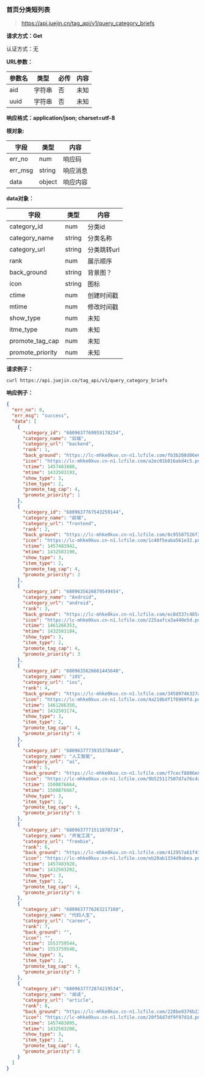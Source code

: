 ### 首页分类短列表

> https://api.juejin.cn/tag_api/v1/query_category_briefs

**请求方式：Get**

认证方式：无

**URL参数：**

| 参数名 | 类型   | 必传 | 内容 |
| ------ | ------ | ---- | ---- |
| aid    | 字符串 | 否   | 未知 |
| uuid   | 字符串 | 否   | 未知 |

**响应格式：application/json; charset=utf-8**



**根对象:**

| 字段    | 类型   | 内容     |
| ------- | ------ | -------- |
| err_no  | num    | 响应码   |
| err_msg | string | 响应消息 |
| data    | object | 响应内容 |

**data对象：**

| 字段             | 类型   | 内容        |
| ---------------- | ------ | ----------- |
| category_id      | num    | 分类id      |
| category_name    | string | 分类名称    |
| category_url     | string | 分类跳转url |
| rank             | num    | 展示顺序    |
| back_ground      | string | 背景图？    |
| icon             | string | 图标        |
| ctime            | num    | 创建时间戳  |
| mtime            | num    | 修改时间戳  |
| show_type        | num    | 未知        |
| itme_type        | num    | 未知        |
| promote_tag_cap  | num    | 未知        |
| promote_priority | num    | 未知        |



**请求例子：**

```
curl https://api.juejin.cn/tag_api/v1/query_category_briefs
```





**响应例子：**

```json
{
  "err_no": 0,
  "err_msg": "success",
  "data": [
    {
      "category_id": "6809637769959178254",
      "category_name": "后端",
      "category_url": "backend",
      "rank": 1,
      "back_ground": "https://lc-mhke0kuv.cn-n1.lcfile.com/fb3b208d06e6fe32.png",
      "icon": "https://lc-mhke0kuv.cn-n1.lcfile.com/a2ec01b816abd4c5.png",
      "ctime": 1457483880,
      "mtime": 1432503193,
      "show_type": 3,
      "item_type": 2,
      "promote_tag_cap": 4,
      "promote_priority": 1
    },
    {
      "category_id": "6809637767543259144",
      "category_name": "前端",
      "category_url": "frontend",
      "rank": 2,
      "back_ground": "https://lc-mhke0kuv.cn-n1.lcfile.com/8c95587526f346c0.png",
      "icon": "https://lc-mhke0kuv.cn-n1.lcfile.com/1c40f5eaba561e32.png",
      "ctime": 1457483942,
      "mtime": 1432503190,
      "show_type": 3,
      "item_type": 2,
      "promote_tag_cap": 4,
      "promote_priority": 2
    },
    {
      "category_id": "6809635626879549454",
      "category_name": "Android",
      "category_url": "android",
      "rank": 3,
      "back_ground": "https://lc-mhke0kuv.cn-n1.lcfile.com/ec8d337c485c4db2.png",
      "icon": "https://lc-mhke0kuv.cn-n1.lcfile.com/225aafca3a440e5d.png",
      "ctime": 1461266353,
      "mtime": 1432503184,
      "show_type": 3,
      "item_type": 2,
      "promote_tag_cap": 4,
      "promote_priority": 3
    },
    {
      "category_id": "6809635626661445640",
      "category_name": "iOS",
      "category_url": "ios",
      "rank": 4,
      "back_ground": "https://lc-mhke0kuv.cn-n1.lcfile.com/34589746327a360a.png",
      "icon": "https://lc-mhke0kuv.cn-n1.lcfile.com/4a218bdf1f6969fd.png",
      "ctime": 1461266350,
      "mtime": 1432503174,
      "show_type": 3,
      "item_type": 2,
      "promote_tag_cap": 4,
      "promote_priority": 4
    },
    {
      "category_id": "6809637773935378440",
      "category_name": "人工智能",
      "category_url": "ai",
      "rank": 5,
      "back_ground": "https://lc-mhke0kuv.cn-n1.lcfile.com/f7cecf8806e8621ef35e.jpg",
      "icon": "https://lc-mhke0kuv.cn-n1.lcfile.com/9b525117507d7a76c4ac.png",
      "ctime": 1500876664,
      "mtime": 1500876667,
      "show_type": 3,
      "item_type": 2,
      "promote_tag_cap": 4,
      "promote_priority": 5
    },
    {
      "category_id": "6809637771511070734",
      "category_name": "开发工具",
      "category_url": "freebie",
      "rank": 6,
      "back_ground": "https://lc-mhke0kuv.cn-n1.lcfile.com/412957a61f414c0b.png",
      "icon": "https://lc-mhke0kuv.cn-n1.lcfile.com/eb20ab1334d9abea.png",
      "ctime": 1457483920,
      "mtime": 1432503202,
      "show_type": 3,
      "item_type": 2,
      "promote_tag_cap": 4,
      "promote_priority": 6
    },
    {
      "category_id": "6809637776263217160",
      "category_name": "代码人生",
      "category_url": "career",
      "rank": 7,
      "back_ground": "",
      "icon": "",
      "ctime": 1553759544,
      "mtime": 1553759548,
      "show_type": 3,
      "item_type": 2,
      "promote_tag_cap": 4,
      "promote_priority": 7
    },
    {
      "category_id": "6809637772874219534",
      "category_name": "阅读",
      "category_url": "article",
      "rank": 8,
      "back_ground": "https://lc-mhke0kuv.cn-n1.lcfile.com/228be0376b22924b.png",
      "icon": "https://lc-mhke0kuv.cn-n1.lcfile.com/20f56d7df9f97d1d.png",
      "ctime": 1457483895,
      "mtime": 1432503208,
      "show_type": 3,
      "item_type": 2,
      "promote_tag_cap": 4,
      "promote_priority": 8
    }
  ]
}